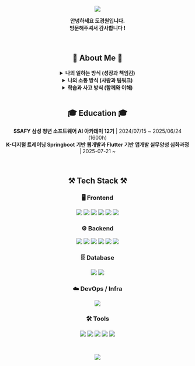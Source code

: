 <p align='center'>
    <img src="https://capsule-render.vercel.app/api?type=waving&color=green&height=300&section=header&text=Do%20gyeong%20won&fontSize=70&fontColor=FFFFFF"/>
</p>

<p align="center">
    <strong>안녕하세요 도경원입니다.</strong><br/>
    <strong>방문해주셔서 감사합니다 ! </strong>
</p>

 
<br>

<div align="center">
<p align="center">
    <h2>🌟 About Me 🌟</h2>
</p>    
<details>
<summary><strong>나의 일하는 방식 (성장과 책임감)</strong></summary>
<br/>
    
<p align="center">
    책임감 있게 일하고, 이해를 바탕으로 성장합니다.<br/>
    끊임없이 배우는 것을 즐기고, 문제를 마주했을 때<br/>
    해결하는 과정에서 진정한 보람을 느낍니다.<br/>
    무슨 일이든 끝까지 해내겠다는 자신감과,<br/>
    주어진 일에 대한 책임감은 저의 가장 큰 무기입니다.
</p>
</details>

<details>
<summary><strong>나의 소통 방식 (사람과 팀워크)</strong></summary>
<br/>
<p align="center">
    사람과의 관계를 소중히 여기며,<br/>
    다양한 팀 프로젝트 속에서도 원활한 소통과 조율을 통해<br/>
    좋은 결과를 만들어내는 것을 중요하게 생각합니다.  
</p>
</details>

<details>
<summary><strong>학습과 사고 방식 (함께와 이해)</strong></summary>
<br/>
<p align="center">
    혼자 빠르게 가기보단, 함께 멀리 가는 것의 가치를 알고 있고,<br/>
    단순한 암기보다는 본질을 이해하고 설득하는 능력을<br/>
    키워가는 개발자입니다.
</p>
</details>



<br>

<p align="center">
    <h2>🎓 Education 🎓</h2>
</p>
<p align="center">
    <strong>SSAFY 삼성 청년 소프트웨어 AI 아카데미 12기</strong> | 2024/07/15 ~ 2025/06/24 (1600h) <br>
    <strong>K-디지털 트레이닝 Springboot 기반 웹개발과 Flutter 기반 앱개발 실무양성 심화과정</strong> | 2025-07-21 ~ 
</p>

<br>

<h2 align="center">⚒️ Tech Stack ⚒️</h2>

<h3 align="center">🖥️ Frontend</h3>
<p align="center">
  <img src="https://img.shields.io/badge/Flutter-02569B?style=flat-square&logo=flutter&logoColor=white"/>
  <img src="https://img.shields.io/badge/HTML5-E34F26?style=flat-square&logo=html5&logoColor=white"/>
  <img src="https://img.shields.io/badge/CSS3-1572B6?style=flat-square&logo=css3&logoColor=white"/>
  <img src="https://img.shields.io/badge/JavaScript-F7DF1E?style=flat-square&logo=javascript&logoColor=black"/>
  <img src="https://img.shields.io/badge/Vue.js-4FC08D?style=flat-square&logo=vue.js&logoColor=white"/>
  <img src="https://img.shields.io/badge/Bootstrap-7952B3?style=flat-square&logo=bootstrap&logoColor=white"/>
</p>

<h3 align="center">⚙️ Backend</h3>
<p align="center">
  <img src="https://img.shields.io/badge/Java-007396?style=flat-square&logo=openjdk&logoColor=white"/>
  <img src="https://img.shields.io/badge/Kotlin-7F52FF?style=flat-square&logo=kotlin&logoColor=white"/>
  <img src="https://img.shields.io/badge/Python-3776AB?style=flat-square&logo=python&logoColor=white"/>
  <img src="https://img.shields.io/badge/Spring-6DB33F?style=flat-square&logo=spring&logoColor=white"/>
  <img src="https://img.shields.io/badge/Spring Boot-6DB33F?style=flat-square&logo=springboot&logoColor=white"/>
  <img src="https://img.shields.io/badge/Django-092E20?style=flat-square&logo=django&logoColor=white"/>
    
</p>

<h3 align="center">🗄️ Database</h3>
<p align="center">
  <img src="https://img.shields.io/badge/MySQL-4479A1?style=flat-square&logo=mysql&logoColor=white"/>
    <img src="https://img.shields.io/badge/SQLite-003B57?style=flat-square&logo=sqlite&logoColor=white"/>
</p>

<h3 align="center">☁️ DevOps / Infra</h3>
<p align="center">
  <img src="https://img.shields.io/badge/Docker-2496ED?style=flat-square&logo=docker&logoColor=white"/>
</p>

<h3 align="center">🛠️ Tools</h3>
<p align="center">
  <img src="https://img.shields.io/badge/GitHub-181717?style=flat-square&logo=github&logoColor=white"/>
  <img src="https://img.shields.io/badge/GitLab-FC6D26?style=flat-square&logo=gitlab&logoColor=white"/>
  <img src="https://img.shields.io/badge/Visual Studio Code-007ACC?style=flat-square&logo=visualstudiocode&logoColor=white"/>
  <img src="https://img.shields.io/badge/IntelliJ IDEA-000000?style=flat-square&logo=intellijidea&logoColor=white"/>
  <img src="https://img.shields.io/badge/Figma-F24E1E?style=flat-square&logo=figma&logoColor=white"/>
</p>


<br>
<p align='center'>
    <img src="https://capsule-render.vercel.app/api?type=waving&color=green&height=200&section=footer"/>
</p>

